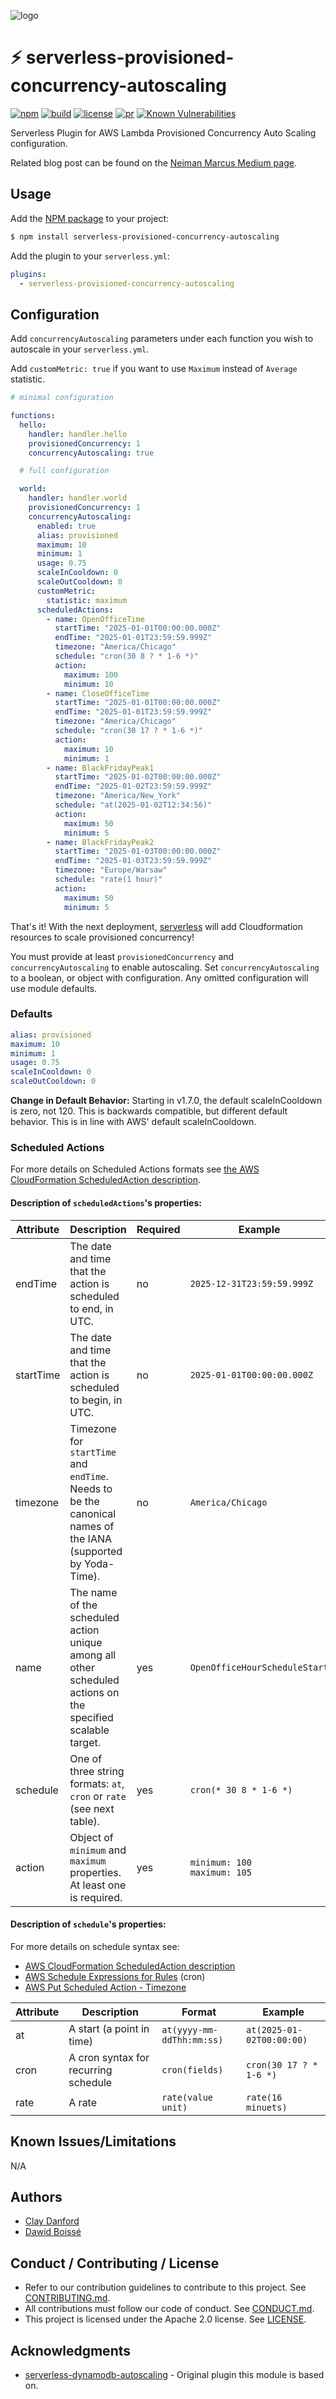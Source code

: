 ![logo](https://github.com/neiman-marcus/serverless-provisioned-concurrency-autoscaling/raw/master/images/logo-small.png 'Neiman Marcus')

# ⚡️ serverless-provisioned-concurrency-autoscaling

[![npm](https://img.shields.io/npm/v/serverless-provisioned-concurrency-autoscaling)](https://www.npmjs.com/package/serverless-provisioned-concurrency-autoscaling)
[![build](https://img.shields.io/github/workflow/status/neiman-marcus/serverless-provisioned-concurrency-autoscaling/build%20ci)](https://github.com/neiman-marcus/serverless-provisioned-concurrency-autoscaling/actions?query=workflow%3A%22build%20ci%22)
[![license](https://img.shields.io/badge/license-Apache%202.0-blue.svg)](https://github.com/neiman-marcus/serverless-provisioned-concurrency-autoscaling/blob/master/LICENSE)
[![pr](https://img.shields.io/badge/PRs-welcome-blue.svg)](https://github.com/neiman-marcus/serverless-provisioned-concurrency-autoscaling/blob/master/CONTRIBUTING.md)
[![Known Vulnerabilities](https://snyk.io/test/npm/serverless-provisioned-concurrency-autoscaling/badge.svg)](https://snyk.io/test/npm/serverless-provisioned-concurrency-autoscaling)

Serverless Plugin for AWS Lambda Provisioned Concurrency Auto Scaling configuration.

Related blog post can be found on the [Neiman Marcus Medium page](https://medium.com/neiman-marcus-tech/serverless-provisioned-concurrency-autoscaling-3d8ec23d10c).

## Usage

Add the [NPM package](https://www.npmjs.com/package/serverless-provisioned-concurrency-autoscaling) to your project:

```bash
$ npm install serverless-provisioned-concurrency-autoscaling
```

Add the plugin to your `serverless.yml`:

```yaml
plugins:
  - serverless-provisioned-concurrency-autoscaling
```

## Configuration

Add `concurrencyAutoscaling` parameters under each function you wish to autoscale in your `serverless.yml`.

Add `customMetric: true` if you want to use `Maximum` instead of `Average` statistic.

```yaml
# minimal configuration

functions:
  hello:
    handler: handler.hello
    provisionedConcurrency: 1
    concurrencyAutoscaling: true

  # full configuration

  world:
    handler: handler.world
    provisionedConcurrency: 1
    concurrencyAutoscaling:
      enabled: true
      alias: provisioned
      maximum: 10
      minimum: 1
      usage: 0.75
      scaleInCooldown: 0
      scaleOutCooldown: 0
      customMetric:
        statistic: maximum
      scheduledActions:
        - name: OpenOfficeTime
          startTime: "2025-01-01T00:00:00.000Z"
          endTime: "2025-01-01T23:59:59.999Z"
          timezone: "America/Chicago"
          schedule: "cron(30 8 ? * 1-6 *)"
          action:
            maximum: 100
            minimum: 10
        - name: CloseOfficeTime
          startTime: "2025-01-01T00:00:00.000Z"
          endTime: "2025-01-01T23:59:59.999Z"
          timezone: "America/Chicago"
          schedule: "cron(30 17 ? * 1-6 *)"
          action:
            maximum: 10
            minimum: 1
        - name: BlackFridayPeak1
          startTime: "2025-01-02T00:00:00.000Z"
          endTime: "2025-01-02T23:59:59.999Z"
          timezone: "America/New_York"
          schedule: "at(2025-01-02T12:34:56)"
          action:
            maximum: 50
            minimum: 5
        - name: BlackFridayPeak2
          startTime: "2025-01-03T00:00:00.000Z"
          endTime: "2025-01-03T23:59:59.999Z"
          timezone: "Europe/Warsaw"
          schedule: "rate(1 hour)"
          action:
            maximum: 50
            minimum: 5
```

That's it! With the next deployment, [serverless](https://serverless.com) will add Cloudformation resources to scale provisioned concurrency!

You must provide at least `provisionedConcurrency` and `concurrencyAutoscaling` to enable autoscaling. Set `concurrencyAutoscaling` to a boolean, or object with configuration. Any omitted configuration will use module defaults.

### Defaults

```yaml
alias: provisioned
maximum: 10
minimum: 1
usage: 0.75
scaleInCooldown: 0
scaleOutCooldown: 0
```

**Change in Default Behavior:** Starting in v1.7.0, the default scaleInCooldown is zero, not 120. This is backwards compatible, but different default behavior. This is in line with AWS' default scaleInCooldown.

### Scheduled Actions

For more details on Scheduled Actions formats see
[the AWS CloudFormation ScheduledAction description](https://docs.aws.amazon.com/AWSCloudFormation/latest/UserGuide/aws-properties-applicationautoscaling-scalabletarget-scheduledaction.html). 

#### Description of `scheduledActions`'s properties:

| Attribute | Description                                                                                                   | Required | Example                          |
|-----------|---------------------------------------------------------------------------------------------------------------|----------|----------------------------------|
| endTime   | The date and time that the action is scheduled to end, in UTC.                                                | no       | `2025-12-31T23:59:59.999Z`       |
| startTime | The date and time that the action is scheduled to begin, in UTC.                                              | no       | `2025-01-01T00:00:00.000Z`       |
| timezone  | Timezone for `startTime` and `endTime`. Needs to be the canonical names of the IANA (supported by Yoda-Time). | no       | `America/Chicago`                |
| name      | The name of the scheduled action unique among all other scheduled actions on the specified scalable target.   | yes      | `OpenOfficeHourScheduleStart`    |
| schedule  | One of three string formats: `at`, `cron` or `rate` (see next table).                                         | yes      | `cron(* 30 8 * 1-6 *)`           |
| action    | Object of `minimum` and `maximum` properties. At least one is required.                                       | yes      | `minimum: 100`<br>`maximum: 105` |

#### Description of `schedule`'s properties:

For more details on schedule syntax see:
 * [AWS CloudFormation ScheduledAction description](https://docs.aws.amazon.com/AWSCloudFormation/latest/UserGuide/aws-properties-applicationautoscaling-scalabletarget-scheduledaction.html)
 * [AWS Schedule Expressions for Rules](https://docs.aws.amazon.com/AmazonCloudWatch/latest/events/ScheduledEvents.html) (cron)
 * [AWS Put Scheduled Action - Timezone](https://docs.aws.amazon.com/autoscaling/application/APIReference/API_PutScheduledAction.html#API_PutScheduledAction_RequestSyntax)

| Attribute | Description                          | Format                    | Example                   |
|-----------|--------------------------------------|---------------------------|---------------------------|
| at        | A start (a point in time)            | `at(yyyy-mm-ddThh:mm:ss)` | `at(2025-01-02T00:00:00)` |
| cron      | A cron syntax for recurring schedule | `cron(fields)`            | `cron(30 17 ? * 1-6 *)`   |
| rate      | A rate                               | `rate(value unit)`        | `rate(16 minuets)`        |

## Known Issues/Limitations

N/A

## Authors

- [Clay Danford](mailto:crd013@gmail.com)
- [Dawid Boissé](mailto:dawid.boisse@gmail.com)

## Conduct / Contributing / License

- Refer to our contribution guidelines to contribute to this project. See [CONTRIBUTING.md](https://github.com/neiman-marcus/serverless-provisioned-concurrency-autoscaling/tree/master/CONTRIBUTING.md).
- All contributions must follow our code of conduct. See [CONDUCT.md](https://github.com/neiman-marcus/serverless-provisioned-concurrency-autoscaling/tree/master/CONDUCT.md).
- This project is licensed under the Apache 2.0 license. See [LICENSE](https://github.com/neiman-marcus/serverless-provisioned-concurrency-autoscaling/tree/master/LICENSE).

## Acknowledgments

- [serverless-dynamodb-autoscaling](https://github.com/sbstjn/serverless-dynamodb-autoscaling) - Original plugin this module is based on.
